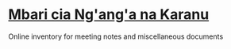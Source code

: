 # [Mbari cia Ng'ang'a na Karanu](https://karanunganga.netlify.app/)

Online inventory for meeting notes and miscellaneous documents
